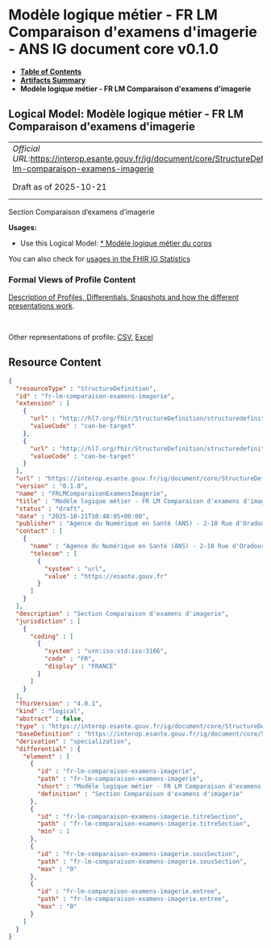 # Modèle logique métier - FR LM Comparaison d'examens d'imagerie - ANS IG document core v0.1.0

* [**Table of Contents**](toc.md)
* [**Artifacts Summary**](artifacts.md)
* **Modèle logique métier - FR LM Comparaison d'examens d'imagerie**

## Logical Model: Modèle logique métier - FR LM Comparaison d'examens d'imagerie 

| | |
| :--- | :--- |
| *Official URL*:https://interop.esante.gouv.fr/ig/document/core/StructureDefinition/fr-lm-comparaison-examens-imagerie | *Version*:0.1.0 |
| Draft as of 2025-10-21 | *Computable Name*:FRLMComparaisonExamensImagerie |

 
Section Comparaison d’examens d’imagerie 

**Usages:**

* Use this Logical Model: [* Modèle logique métier du corps](StructureDefinition-fr-lm-corps-document.md)

You can also check for [usages in the FHIR IG Statistics](https://packages2.fhir.org/xig/ans.document.fr.core|current/StructureDefinition/fr-lm-comparaison-examens-imagerie)

### Formal Views of Profile Content

 [Description of Profiles, Differentials, Snapshots and how the different presentations work](http://build.fhir.org/ig/FHIR/ig-guidance/readingIgs.html#structure-definitions). 

 

Other representations of profile: [CSV](StructureDefinition-fr-lm-comparaison-examens-imagerie.csv), [Excel](StructureDefinition-fr-lm-comparaison-examens-imagerie.xlsx) 



## Resource Content

```json
{
  "resourceType" : "StructureDefinition",
  "id" : "fr-lm-comparaison-examens-imagerie",
  "extension" : [
    {
      "url" : "http://hl7.org/fhir/StructureDefinition/structuredefinition-type-characteristics",
      "valueCode" : "can-be-target"
    },
    {
      "url" : "http://hl7.org/fhir/StructureDefinition/structuredefinition-type-characteristics",
      "valueCode" : "can-be-target"
    }
  ],
  "url" : "https://interop.esante.gouv.fr/ig/document/core/StructureDefinition/fr-lm-comparaison-examens-imagerie",
  "version" : "0.1.0",
  "name" : "FRLMComparaisonExamensImagerie",
  "title" : "Modèle logique métier - FR LM Comparaison d'examens d'imagerie",
  "status" : "draft",
  "date" : "2025-10-21T10:48:05+00:00",
  "publisher" : "Agence du Numérique en Santé (ANS) - 2-10 Rue d'Oradour-sur-Glane, 75015 Paris",
  "contact" : [
    {
      "name" : "Agence du Numérique en Santé (ANS) - 2-10 Rue d'Oradour-sur-Glane, 75015 Paris",
      "telecom" : [
        {
          "system" : "url",
          "value" : "https://esante.gouv.fr"
        }
      ]
    }
  ],
  "description" : "Section Comparaison d'examens d'imagerie",
  "jurisdiction" : [
    {
      "coding" : [
        {
          "system" : "urn:iso:std:iso:3166",
          "code" : "FR",
          "display" : "FRANCE"
        }
      ]
    }
  ],
  "fhirVersion" : "4.0.1",
  "kind" : "logical",
  "abstract" : false,
  "type" : "https://interop.esante.gouv.fr/ig/document/core/StructureDefinition/fr-lm-comparaison-examens-imagerie",
  "baseDefinition" : "https://interop.esante.gouv.fr/ig/document/core/StructureDefinition/fr-lm-section",
  "derivation" : "specialization",
  "differential" : {
    "element" : [
      {
        "id" : "fr-lm-comparaison-examens-imagerie",
        "path" : "fr-lm-comparaison-examens-imagerie",
        "short" : "Modèle logique métier - FR LM Comparaison d'examens d'imagerie",
        "definition" : "Section Comparaison d'examens d'imagerie"
      },
      {
        "id" : "fr-lm-comparaison-examens-imagerie.titreSection",
        "path" : "fr-lm-comparaison-examens-imagerie.titreSection",
        "min" : 1
      },
      {
        "id" : "fr-lm-comparaison-examens-imagerie.sousSection",
        "path" : "fr-lm-comparaison-examens-imagerie.sousSection",
        "max" : "0"
      },
      {
        "id" : "fr-lm-comparaison-examens-imagerie.entree",
        "path" : "fr-lm-comparaison-examens-imagerie.entree",
        "max" : "0"
      }
    ]
  }
}

```
